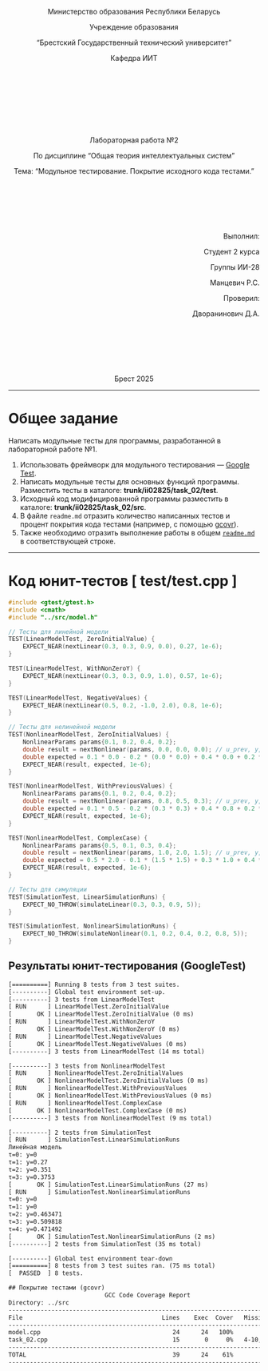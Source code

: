 <p align="center">Министерство образования Республики Беларусь</p>
<p align="center">Учреждение образования</p>
<p align="center">“Брестский Государственный технический университет”</p>
<p align="center">Кафедра ИИТ</p>
<br><br><br><br><br><br><br>
<p align="center">Лабораторная работа №2</p>
<p align="center">По дисциплине “Общая теория интеллектуальных систем”</p>
<p align="center">Тема: “Модульное тестирование. Покрытие исходного кода тестами.”</p>
<br><br><br><br><br>
<p align="right">Выполнил:</p>
<p align="right">Студент 2 курса</p>
<p align="right">Группы ИИ-28</p>
<p align="right">Манцевич Р.С.</p>
<p align="right">Проверил:</p>
<p align="right">Дворанинович Д.А.</p>
<br><br><br><br><br>
<p align="center">Брест 2025</p>

---

# Общее задание
Написать модульные тесты для программы, разработанной в лабораторной работе №1.

1. Использовать фреймворк для модульного тестирования — [Google Test](https://google.github.io/googletest/).  
2. Написать модульные тесты для основных функций программы. Разместить тесты в каталоге: **trunk/ii02825/task_02/test**.  
3. Исходный код модифицированной программы разместить в каталоге: **trunk/ii02825/task_02/src**.  
4. В файле `readme.md` отразить количество написанных тестов и процент покрытия кода тестами (например, с помощью [gcovr](https://gcovr.com/en/stable/)).  
5. Также необходимо отразить выполнение работы в общем [`readme.md`](https://github.com/brstu/OTIS-2025/blob/main/README.md) в соответствующей строке.

---

# Код юнит-тестов [ test/test.cpp ]

```cpp
#include <gtest/gtest.h>
#include <cmath>
#include "../src/model.h"

// Тесты для линейной модели
TEST(LinearModelTest, ZeroInitialValue) {
    EXPECT_NEAR(nextLinear(0.3, 0.3, 0.9, 0.0), 0.27, 1e-6);
}

TEST(LinearModelTest, WithNonZeroY) {
    EXPECT_NEAR(nextLinear(0.3, 0.3, 0.9, 1.0), 0.57, 1e-6);
}

TEST(LinearModelTest, NegativeValues) {
    EXPECT_NEAR(nextLinear(0.5, 0.2, -1.0, 2.0), 0.8, 1e-6);
}

// Тесты для нелинейной модели
TEST(NonlinearModelTest, ZeroInitialValues) {
    NonlinearParams params{0.1, 0.2, 0.4, 0.2};
    double result = nextNonlinear(params, 0.0, 0.0, 0.0); // u_prev, y, y_prev
    double expected = 0.1 * 0.0 - 0.2 * (0.0 * 0.0) + 0.4 * 0.0 + 0.2 * std::sin(0.0);
    EXPECT_NEAR(result, expected, 1e-6);
}

TEST(NonlinearModelTest, WithPreviousValues) {
    NonlinearParams params{0.1, 0.2, 0.4, 0.2};
    double result = nextNonlinear(params, 0.8, 0.5, 0.3); // u_prev, y, y_prev
    double expected = 0.1 * 0.5 - 0.2 * (0.3 * 0.3) + 0.4 * 0.8 + 0.2 * std::sin(0.8);
    EXPECT_NEAR(result, expected, 1e-6);
}

TEST(NonlinearModelTest, ComplexCase) {
    NonlinearParams params{0.5, 0.1, 0.3, 0.4};
    double result = nextNonlinear(params, 1.0, 2.0, 1.5); // u_prev, y, y_prev
    double expected = 0.5 * 2.0 - 0.1 * (1.5 * 1.5) + 0.3 * 1.0 + 0.4 * std::sin(1.0);
    EXPECT_NEAR(result, expected, 1e-6);
}

// Тесты для симуляции
TEST(SimulationTest, LinearSimulationRuns) {
    EXPECT_NO_THROW(simulateLinear(0.3, 0.3, 0.9, 5));
}

TEST(SimulationTest, NonlinearSimulationRuns) {
    EXPECT_NO_THROW(simulateNonlinear(0.1, 0.2, 0.4, 0.2, 0.8, 5));
}

```
## Результаты юнит-тестирования (GoogleTest)
```txt
[==========] Running 8 tests from 3 test suites.
[----------] Global test environment set-up.
[----------] 3 tests from LinearModelTest
[ RUN      ] LinearModelTest.ZeroInitialValue
[       OK ] LinearModelTest.ZeroInitialValue (0 ms)
[ RUN      ] LinearModelTest.WithNonZeroY
[       OK ] LinearModelTest.WithNonZeroY (0 ms)
[ RUN      ] LinearModelTest.NegativeValues
[       OK ] LinearModelTest.NegativeValues (0 ms)
[----------] 3 tests from LinearModelTest (14 ms total)

[----------] 3 tests from NonlinearModelTest
[ RUN      ] NonlinearModelTest.ZeroInitialValues
[       OK ] NonlinearModelTest.ZeroInitialValues (0 ms)
[ RUN      ] NonlinearModelTest.WithPreviousValues
[       OK ] NonlinearModelTest.WithPreviousValues (0 ms)
[ RUN      ] NonlinearModelTest.ComplexCase
[       OK ] NonlinearModelTest.ComplexCase (0 ms)
[----------] 3 tests from NonlinearModelTest (9 ms total)

[----------] 2 tests from SimulationTest
[ RUN      ] SimulationTest.LinearSimulationRuns
Линейная модель
τ=0: y=0
τ=1: y=0.27
τ=2: y=0.351
τ=3: y=0.3753
[       OK ] SimulationTest.LinearSimulationRuns (27 ms)
[ RUN      ] SimulationTest.NonlinearSimulationRuns
τ=0: y=0
τ=1: y=0
τ=2: y=0.463471
τ=3: y=0.509818
τ=4: y=0.471492
[       OK ] SimulationTest.NonlinearSimulationRuns (2 ms)
[----------] 2 tests from SimulationTest (35 ms total)

[----------] Global test environment tear-down
[==========] 8 tests from 3 test suites ran. (75 ms total)
[  PASSED  ] 8 tests.

```
```txt
## Покрытие тестами (gcovr)
                           GCC Code Coverage Report
Directory: ../src
------------------------------------------------------------------------------
File                                       Lines    Exec  Cover   Missing
------------------------------------------------------------------------------
model.cpp                                     24      24   100%
task_02.cpp                                   15       0     0%   4-10,12-18,20
------------------------------------------------------------------------------
TOTAL                                         39      24    61%
------------------------------------------------------------------------------

```